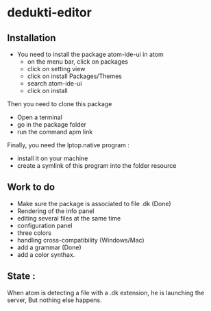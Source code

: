 # dedukti-editor

## Installation

- You need to install the package atom-ide-ui in atom
    - on the menu bar, click on packages
    - click on setting view
    - click on install Packages/Themes
    - search atom-ide-ui
    - click on install

Then you need to clone this package
  - Open a terminal
  - go in the package folder
  - run the command apm link

Finally, you need the lptop.native program :
  - install it on your machine
  - create a symlink of this program into the folder resource

## Work to do

- Make sure the package is associated to file .dk (Done)
- Rendering of the info panel
- editing several files at the same time
- configuration panel
- three colors
- handling cross-compatibility (Windows/Mac)
- add a grammar (Done)
- add a color synthax.


## State :

When atom is detecting a file with a .dk extension, he is launching the server, But nothing else
happens.

 
